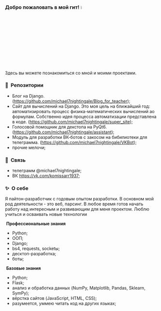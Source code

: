 

### Добро пожаловать в мой гит! <a href="https://www.gautamkrishnar.com/"><img src="https://media.giphy.com/media/hvRJCLFzcasrR4ia7z/giphy.gif" width="5%"></a>

Здесь вы можете познакомиться со мной и моими проектами.


### 📕 &nbsp;**Репозитории**
 - Блог на Django. (https://github.com/michael7nightingale/Blog_for_teacher);
 - Cайт для вычислений на Django. Это моя цель на ближайший год: автоматизировать процесс физика-математических вычислений ао формулам. Собственно идея процесса автоматизации представлена в коде. (https://github.com/michael7nightingale/super_site);
 - Голосовой помощник для декстопа на PyQt6. (https://github.com/michael7nightingale/assistant);
 - Модуль для разработки ВК-ботов с закосом на бибилиотеки для телеграмма. (https://github.com/michael7nightingale/VKBot);
 - прочие мелочи;


### 🔗 &nbsp;**Связь**
- телеграмм @michael7nightingale;
- ВК https://vk.com/komissarr1937;


### ✨&nbsp; О себе

Я пайтон-разработчик с годовым опытом разработки. В основном мой род деятельности - это веб, парсинг. В любое время готов начать работу над интересным и развивающим для меня проектом. Люблю учиться и осваивать новые технологии

&nbsp;**Профессиональные знания**
 - Python;
 - ООП;
 - Django;
 - bs4, requests, socketы;
 - десктоп-разработка;
 - боты;
 
&nbsp;**Базовые знания**
 - Python;
 - Flask;
 - анализ и обработка данных (NumPy, Matplotlib, Pandas, Sklearn, SymPy);
 - вёрстка сайтов (JavaScript, HTML, CSS);
 - разумеется, уммею читать код на других языках;


